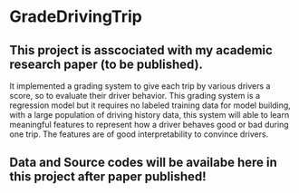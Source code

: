 # GradeDrivingTrip
## This project is asscociated with my academic research paper (to be published).
It implemented a grading system to give each trip by various drivers a score, so to evaluate their driver behavior.
This grading system is a regression model but it requires no labeled training data for model building, with a large population
of driving history data, this system will able to learn meaningful features to represent how a driver behaves good or bad during
one trip. The features are of good interpretability to convince drivers.

## Data and Source codes will be availabe here in this project after paper published!
